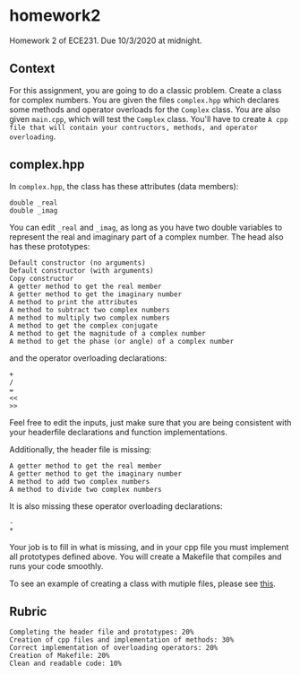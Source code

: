# homework2
Homework 2 of ECE231. Due 10/3/2020 at midnight.

## Context
For this assignment, you are going to do a classic problem. Create a class for complex numbers. You are given the files `complex.hpp` which declares some methods and operator overloads for the `Complex` class. You are also given `main.cpp`, which will test the `Complex` class. You'll have to create `A cpp file that will contain your contructors, methods, and operator overloading`.

## complex.hpp
In `complex.hpp`, the class has these attributes (data members):

    double _real
    double _imag
  
You can edit `_real` and `_imag`, as long as you have two double variables to represent the real and imaginary part of a complex number. The head also has these prototypes:
    
    Default constructor (no arguments)
    Default constructor (with arguments)
    Copy constructor
    A getter method to get the real member
    A getter method to get the imaginary number
    A method to print the attributes 
    A method to subtract two complex numbers
    A method to multiply two complex numbers
    A method to get the complex conjugate
    A method to get the magnitude of a complex number
    A method to get the phase (or angle) of a complex number
    
and the operator overloading declarations:

    +
    /
    =
    <<
    >>
    
Feel free to edit the inputs, just make sure that you are being consistent with your headerfile declarations and function implementations.

Additionally, the header file is missing:
  
    A getter method to get the real member
    A getter method to get the imaginary number
    A method to add two complex numbers
    A method to divide two complex numbers
    
It is also missing these operator overloading declarations:

    -
    *
    
Your job is to fill in what is missing, and in your cpp file you must implement all prototypes defined above. You will create a Makefile that compiles and runs your code smoothly.

To see an example of creating a class with mutiple files, please see [this](https://github.com/UNMECE231Fa2020/CppClasses/tree/master/IntList).

## Rubric

    Completing the header file and prototypes: 20%
    Creation of cpp files and implementation of methods: 30%
    Correct implementation of overloading operators: 20%
    Creation of Makefile: 20%
    Clean and readable code: 10%
